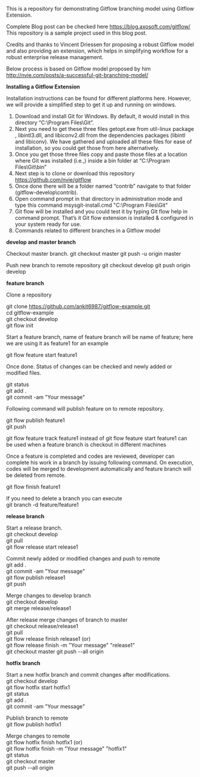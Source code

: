 This is a repository for demonstrating Gitflow branching model using Gitflow Extension.

Complete Blog post can be checked here https://blog.axosoft.com/gitflow/ This repository is a sample project used in this blog post.

Credits and thanks to Vincent Driessen for proposing a robust Gitflow model and also providing an extension, which helps in simplifying workflow for a robust enterprise release management.

Below process is based on Gitflow model proposed by him http://nvie.com/posts/a-successful-git-branching-model/

**Installing a Gitflow Extension**

Installation instructions can be found for different platforms here. However, we will provide a simplified step to get it up and running on windows.

1. Download and install Git for Windows. By default, it would install in this directory “C:\Program Files\Git”.
2. Next you need to get these three files getopt.exe from util-linux package , libintl3.dll, and libiconv2.dll from the dependencies packages (libintl and libiconv). We have gathered and uploaded all these files for ease of installation, so you could get those from here alternatively.
3. Once you get those three files copy and paste those files at a location where Git was installed (i.e.,) inside a bin folder at “C:\Program Files\Git\bin”
4. Next step is to clone or download this repository https://github.com/nvie/gitflow
5. Once done there will be a folder named “contrib” navigate to that folder (gitflow-develop\contrib).
6. Open command prompt in that directory in administration mode and type this command msysgit-install.cmd "C:\Program Files\Git"
7. Git flow will be installed and you could test it by typing Git flow help in command prompt. That’s it Git flow extension is installed & configured in your system ready for use.
8. Commands related to different branches in a Gitflow model

**develop and master branch**

Checkout master branch. git checkout master git push -u origin master

Push new branch to remote repository git checkout develop git push origin develop

**feature branch**

Clone a repository

git clone https://github.com/ankit6987/gitflow-example.git </br>
cd gitflow-example </br>
git checkout develop </br>
git flow init</br>

Start a feature branch, name of feature branch will be name of feature; here we are using it as feature1 for an example

git flow feature start feature1</br>

Once done. Status of changes can be checked and newly added or modified files.

git status </br>
git add .</br>
git commit -am "Your message"</br>

Following command will publish feature on to remote repository.

git flow publish feature1 </br>
git push</br>

git flow feature track feature1 instead of git flow feature start feature1 can be used when a feature branch is checkout in different machines

Once a feature is completed and codes are reviewed, developer can complete his work in a branch by issuing following command. On execution, codes will be merged to development automatically and feature branch will be deleted from remote.

git flow finish feature1</br>

If you need to delete a branch you can execute </br>
git branch -d feature/feature1</br>

**release branch**

Start a release branch. </br>
git checkout develop </br>
git pull </br>
git flow release start release1</br>

Commit newly added or modified changes and push to remote </br>
git add . </br>
git commit -am "Your message" </br>
git flow publish release1 </br>
git push</br>

Merge changes to develop branch </br>
git checkout develop</br>
git merge release/release1</br>

After release merge changes of branch to master </br>
git checkout release/release1 </br>
git pull </br>
git flow release finish release1 (or)</br>
git flow release finish -m "Your message" "release1"</br>
git checkout master git push --all origin</br>

**hotfix branch**

Start a new hotfix branch and commit changes after modifications.</br>
git checkout develop </br>
git flow hotfix start hotfix1</br>
git status </br>
git add . </br>
git commit -am "Your message"</br>

Publish branch to remote </br>
git flow publish hotfix1 

Merge changes to remote </br>
git flow hotfix finish hotfix1 (or) </br>
git flow hotfix finish -m "Your message" "hotfix1" </br>
git status </br>
git checkout master </br>
git push --all origin </br>
